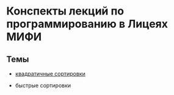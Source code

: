 # Конспекты лекций по программированию в Лицеях МИФИ

## Темы

- [квадратичные сортировки](https://github.com/TryKuhn/Lyceum1523/blob/main/squareSortings/HowToSortRUS.md)

- быстрые сортировки
